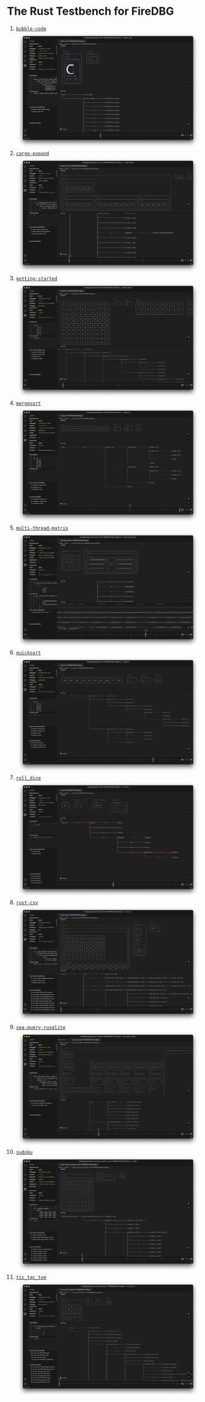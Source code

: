 # The Rust Testbench for FireDBG

1. [`bubble-code`](bubble-code) ![](bubble-code/screenshot.png)
1. [`cargo-expand`](cargo-expand) ![](cargo-expand/screenshot.png)
1. [`getting-started`](getting-started) ![](getting-started/screenshot.png)
1. [`mergesort`](mergesort) ![](mergesort/screenshot.png)
1. [`multi-thread-matrix`](multi-thread-matrix) ![](multi-thread-matrix/screenshot.png)
1. [`quicksort`](quicksort) ![](quicksort/screenshot.png)
1. [`roll_dice`](roll_dice) ![](roll_dice/screenshot.png)
1. [`rust-csv`](rust-csv) ![](rust-csv/screenshot.png)
1. [`sea-query-rusqlite`](sea-query-rusqlite) ![](sea-query-rusqlite/screenshot.png)
1. [`sudoku`](sudoku) ![](sudoku/screenshot.png)
1. [`tic_tac_toe`](tic_tac_toe) ![](tic_tac_toe/screenshot.png)